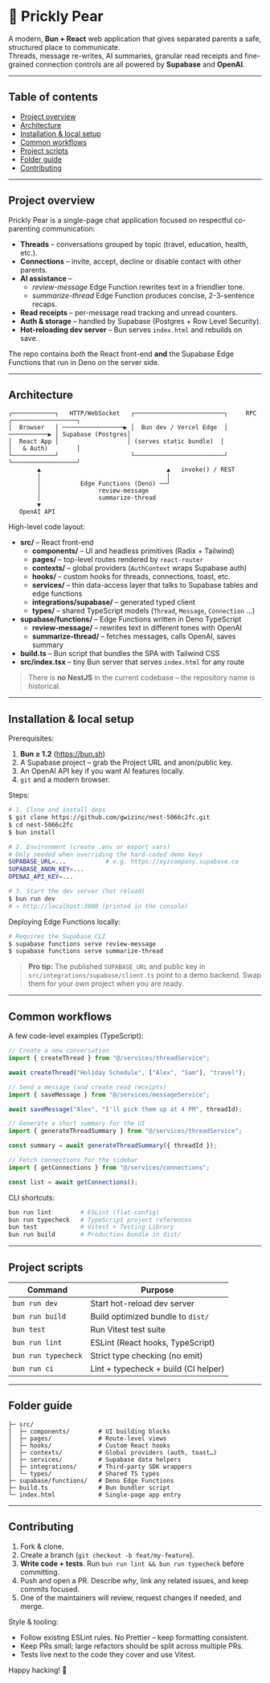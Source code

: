 # 🌵 Prickly Pear

A modern, **Bun + React** web application that gives separated parents a safe, structured place to communicate.  
Threads, message re-writes, AI summaries, granular read receipts and fine-grained connection controls are all powered by **Supabase** and **OpenAI**.

---

## Table of contents

- [Project overview](#project-overview)
- [Architecture](#architecture)
- [Installation & local setup](#installation--local-setup)
- [Common workflows](#common-workflows)
- [Project scripts](#project-scripts)
- [Folder guide](#folder-guide)
- [Contributing](#contributing)

---

## Project overview

Prickly Pear is a single-page chat application focused on respectful co-parenting communication:

- **Threads** – conversations grouped by topic (travel, education, health, etc.).
- **Connections** – invite, accept, decline or disable contact with other parents.
- **AI assistance** –
  - _review-message_ Edge Function rewrites text in a friendlier tone.
  - _summarize-thread_ Edge Function produces concise, 2-3-sentence recaps.
- **Read receipts** – per-message read tracking and unread counters.
- **Auth & storage** – handled by Supabase (Postgres + Row Level Security).
- **Hot-reloading dev server** – Bun serves `index.html` and rebuilds on save.

The repo contains _both_ the React front-end **and** the Supabase Edge Functions that run in Deno on the server side.

---

## Architecture

```
┌────────────┐   HTTP/WebSocket   ┌─────────────────────────┐     RPC      ┌──────────────────┐
│  Browser   │ ─────────────────▶ │  Bun dev / Vercel Edge  │ ───────────▶ │ Supabase (Postgres│
│  React App │                   │ (serves static bundle)  │              │   & Auth)        │
└────────────┘                    └─────────────────────────┘              └──────────────────┘
        ▲                                   ▲   invoke() / REST
        │                                   │
        │           Edge Functions (Deno) ──┘
        │                review-message
        │                summarize-thread
        ▼
   OpenAI API
```

High-level code layout:

- **src/** – React front-end
  - **components/** – UI and headless primitives (Radix + Tailwind)
  - **pages/** – top-level routes rendered by `react-router`
  - **contexts/** – global providers (`AuthContext` wraps Supabase auth)
  - **hooks/** – custom hooks for threads, connections, toast, etc.
  - **services/** – thin data-access layer that talks to Supabase tables and edge functions
  - **integrations/supabase/** – generated typed client
  - **types/** – shared TypeScript models (`Thread`, `Message`, `Connection` …)
- **supabase/functions/** – Edge Functions written in Deno TypeScript
  - **review-message/** – rewrites text in different tones with OpenAI
  - **summarize-thread/** – fetches messages, calls OpenAI, saves summary
- **build.ts** – Bun script that bundles the SPA with Tailwind CSS
- **src/index.tsx** – tiny Bun server that serves `index.html` for any route

> There is **no NestJS** in the current codebase – the repository name is historical.

---

## Installation & local setup

Prerequisites:

1. **Bun ≥ 1.2**  (https://bun.sh)
2. A Supabase project – grab the Project URL and anon/public key.
3. An OpenAI API key if you want AI features locally.
4. `git` and a modern browser.

Steps:

```bash
# 1. Clone and install deps
$ git clone https://github.com/gwizinc/nest-5066c2fc.git
$ cd nest-5066c2fc
$ bun install

# 2. Environment (create .env or export vars)
# Only needed when overriding the hard-coded demo keys
SUPABASE_URL=...           # e.g. https://xyzcompany.supabase.co
SUPABASE_ANON_KEY=...
OPENAI_API_KEY=...

# 3. Start the dev server (hot reload)
$ bun run dev
# → http://localhost:3000 (printed in the console)
```

Deploying Edge Functions locally:

```bash
# Requires the Supabase CLI
$ supabase functions serve review-message
$ supabase functions serve summarize-thread
```

> **Pro tip:** The published `SUPABASE_URL` and public key in `src/integrations/supabase/client.ts` point to a demo backend. Swap them for your own project when you are ready.

---

## Common workflows

A few code-level examples (TypeScript):

```ts
// Create a new conversation
import { createThread } from "@/services/threadService";

await createThread("Holiday Schedule", ["Alex", "Sam"], "travel");

// Send a message (and create read receipts)
import { saveMessage } from "@/services/messageService";

await saveMessage("Alex", "I'll pick them up at 4 PM", threadId);

// Generate a short summary for the UI
import { generateThreadSummary } from "@/services/threadService";

const summary = await generateThreadSummary({ threadId });

// Fetch connections for the sidebar
import { getConnections } from "@/services/connections";

const list = await getConnections();
```

CLI shortcuts:

```bash
bun run lint        # ESLint (flat-config)
bun run typecheck   # TypeScript project references
bun test            # Vitest + Testing Library
bun run build       # Production bundle in dist/
```

---

## Project scripts

| Command               | Purpose                               |
| --------------------- | ------------------------------------- |
| `bun run dev`         | Start hot-reload dev server           |
| `bun run build`       | Build optimized bundle to `dist/`     |
| `bun test`            | Run Vitest test suite                 |
| `bun run lint`        | ESLint (React hooks, TypeScript)      |
| `bun run typecheck`   | Strict type checking (no emit)        |
| `bun run ci`          | Lint + typecheck + build (CI helper)  |

---

## Folder guide

```
├─ src/
│  ├─ components/        # UI building blocks
│  ├─ pages/             # Route-level views
│  ├─ hooks/             # Custom React hooks
│  ├─ contexts/          # Global providers (auth, toast…)
│  ├─ services/          # Supabase data helpers
│  ├─ integrations/      # Third-party SDK wrappers
│  └─ types/             # Shared TS types
├─ supabase/functions/   # Deno Edge Functions
├─ build.ts              # Bun bundler script
└─ index.html            # Single-page app entry
```

---

## Contributing

1. Fork & clone.
2. Create a branch (`git checkout -b feat/my-feature`).
3. **Write code + tests**. Run `bun run lint && bun run typecheck` before committing.
4. Push and open a PR. Describe _why_, link any related issues, and keep commits focused.
5. One of the maintainers will review, request changes if needed, and merge.

Style & tooling:

- Follow existing ESLint rules. No Prettier – keep formatting consistent.
- Keep PRs small; large refactors should be split across multiple PRs.
- Tests live next to the code they cover and use Vitest.

Happy hacking! 🌵
